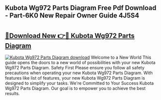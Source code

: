 ## Kubota Wg972 Parts Diagram Free Pdf Download - Part-6K0 New Repair Owner Guide 4J5S4

# <h2><a href="http://dfkydqh.blite.top/?on=Kubota+Wg972+Parts+Diagram">🔗Download New 👉🔴 Kubota Wg972 Parts Diagram</a></h2>

[![Kubota Wg972 Parts Diagram download](https://i.imgur.com/lujVjoI.png)](http://dfkydqh.blite.top/?on=Kubota+Wg972+Parts+Diagram)
Welcome to a New World This guide opens the doors to a new world of possibilities with your new Kubota Wg972 Parts Diagram. Safety First Please ensure you follow all safety precautions when operating your new Kubota Wg972 Parts Diagram. With features like list of features, your new Kubota Wg972 Parts Diagram is designed to simplify your tasks. We're Committed to Your Success Kubota Wg972 Parts Diagram. Our goal is to empower you to achieve the best results.
